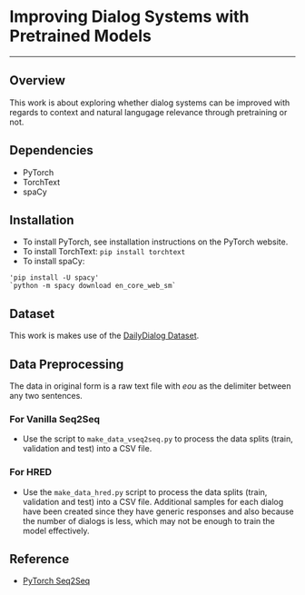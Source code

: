 # Improving Dialog Systems with Pretrained Models



***
## Overview
This work is about exploring whether dialog systems can be improved with regards to context and natural langugage relevance through pretraining or not.

## Dependencies
 - PyTorch
 - TorchText
 - spaCy
 
 ## Installation
 - To install PyTorch, see installation instructions on the PyTorch website.
 - To install TorchText: `pip install torchtext`
 - To install spaCy: 
 ```
 'pip install -U spacy'
 `python -m spacy download en_core_web_sm`
 ```
 
## Dataset
This work is makes use of the [DailyDialog Dataset](https://arxiv.org/abs/1710.03957). 

## Data Preprocessing
The data in original form is a raw text file with _eou_ as the delimiter between any two sentences. 

### For Vanilla Seq2Seq
- Use the script to `make_data_vseq2seq.py` to process the data splits (train, validation and test) into a CSV file.

### For HRED
- Use the `make_data_hred.py` script to process the data splits (train, validation and test) into a CSV file. Additional samples for each dialog have been created since they have generic responses and also because the number of dialogs is less, which may not be enough to train the model effectively. 

## Reference
* [PyTorch Seq2Seq](https://github.com/bentrevett/pytorch-seq2seq)
 
